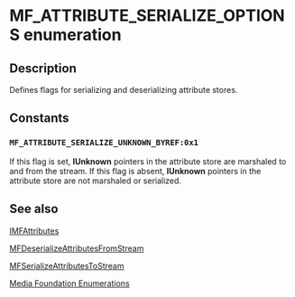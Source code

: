 # MF_ATTRIBUTE_SERIALIZE_OPTIONS enumeration

## Description

Defines flags for serializing and deserializing attribute stores.

## Constants

### `MF_ATTRIBUTE_SERIALIZE_UNKNOWN_BYREF:0x1`

If this flag is set, **IUnknown** pointers in the attribute store are marshaled to and from the stream. If this flag is absent, **IUnknown** pointers in the attribute store are not marshaled or serialized.

## See also

[IMFAttributes](https://learn.microsoft.com/windows/desktop/api/mfobjects/nn-mfobjects-imfattributes)

[MFDeserializeAttributesFromStream](https://learn.microsoft.com/windows/desktop/api/mfobjects/nf-mfobjects-mfdeserializeattributesfromstream)

[MFSerializeAttributesToStream](https://learn.microsoft.com/windows/desktop/api/mfobjects/nf-mfobjects-mfserializeattributestostream)

[Media Foundation Enumerations](https://learn.microsoft.com/windows/desktop/medfound/media-foundation-enumerations)